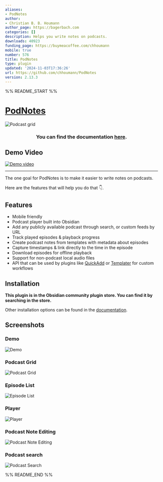 ```yaml
---
aliases:
- PodNotes
author:
- Christian B. B. Houmann
author_page: https://bagerbach.com
categories: []
description: Helps you write notes on podcasts.
downloads: 40923
funding_page: https://buymeacoffee.com/chhoumann
mobile: true
number: 576
title: PodNotes
type: plugin
updated: '2024-11-03T17:36:26'
url: https://github.com/chhoumann/PodNotes
version: 2.13.3
---
```


%% README_START %%

# [PodNotes](https://chhoumann.github.io/PodNotes)

<img src="https://github.com/chhoumann/PodNotes/blob/master/docs/docs/resources/podcast_grid_big.png" alt="Podcast grid" align="center">

<h3 align="center">You can find the documentation <a href="https://chhoumann.github.io/PodNotes">here</a>.</h3>

## Demo Video
[![Demo video](https://img.youtube.com/vi/SGLfuN15uJY/0.jpg)](https://www.youtube.com/watch?v=SGLfuN15uJY)

---

The one goal for PodNotes is to make it easier to write notes on podcasts.

Here are the features that will help you do that 👇.

## Features

- Mobile friendly
- Podcast player built into Obsidian
- Add any publicly available podcast through search, or custom feeds by URL
- Track played episodes & playback progress
- Create podcast notes from templates with metadata about episodes
- Capture timestamps & link directly to the time in the episode
- Download episodes for offline playback
- Support for non-podcast local audio files
- API that can be used by plugins like [QuickAdd](https://github.com/chhoumann/QuickAdd) or [Templater](https://github.com/silentvoid13/Templater) for custom workflows

## Installation

**This plugin is in the Obsidian community plugin store. You can find it by searching in the store.**

Other installation options can be found in the [documentation](https://chhoumann.github.io/PodNotes).

## Screenshots

### Demo

![Demo](https://raw.githubusercontent.com/chhoumann/PodNotes/HEAD/docs/docs/resources/demo.gif)

### Podcast Grid

![Podcast Grid](https://raw.githubusercontent.com/chhoumann/PodNotes/HEAD/docs/docs/resources/podcast_grid.png)

### Episode List

![Episode List](https://raw.githubusercontent.com/chhoumann/PodNotes/HEAD/docs/docs/resources/episode_list.png)

### Player

![Player](https://raw.githubusercontent.com/chhoumann/PodNotes/HEAD/docs/docs/resources/player.png)

### Podcast Note Editing

![Podcast Note Editing](https://raw.githubusercontent.com/chhoumann/PodNotes/HEAD/docs/docs/resources/podcast_note.png)

### Podcast search

![Podcast Search](https://raw.githubusercontent.com/chhoumann/PodNotes/HEAD/docs/docs/resources/podcast_search.png)


%% README_END %%